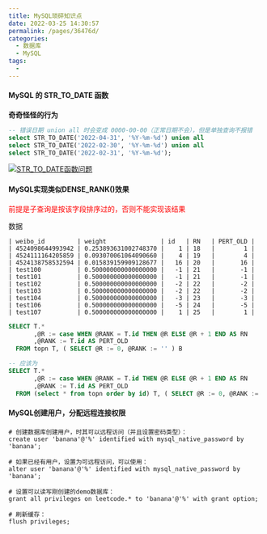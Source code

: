 ```yaml
---
title: MySQL琐碎知识点
date: 2022-03-25 14:30:57
permalink: /pages/36476d/
categories: 
  - 数据库
  - MySQL
tags: 
  - 
---
```


#### MySQL 的 STR_TO_DATE 函数

**奇奇怪怪的行为**

```sql
-- 错误日期 union all 时会变成 0000-00-00（正常日期不会），但是单独查询不报错
select STR_TO_DATE('2022-04-31', '%Y-%m-%d') union all
select STR_TO_DATE('2022-02-30', '%Y-%m-%d') union all
select STR_TO_DATE('2022-02-31', '%Y-%m-%d');
```

[![STR_TO_DATE函数问题](https://s1.ax1x.com/2022/07/15/jhz8oV.png)](https://imgtu.com/i/jhz8oV)

#### MySQL实现类似DENSE_RANK()效果
<span style='color: red;'>前提是子查询是按该字段排序过的，否则不能实现该结果</span>

数据
```text
| weibo_id         | weight               | id   | RN   | PERT_OLD |
| 4524098644993942 | 0.253893631002748370 |    1 | 18   |        1 |
| 4524111164205859 | 0.093070061064090660 |    4 | 19   |        4 |
| 4524138758532594 | 0.015839159909128677 |   16 | 20   |       16 |
| test100          | 0.500000000000000000 |   -1 | 21   |       -1 |
| test101          | 0.500000000000000000 |   -1 | 21   |       -1 |
| test102          | 0.500000000000000000 |   -2 | 22   |       -2 |
| test103          | 0.500000000000000000 |   -2 | 22   |       -2 |
| test104          | 0.500000000000000000 |   -3 | 23   |       -3 |
| test106          | 0.500000000000000000 |   -5 | 24   |       -5 |
| test107          | 0.500000000000000000 |    1 | 25   |        1 |
```
```sql
SELECT T.*  
       ,@R := case WHEN @RANK = T.id THEN @R ELSE @R + 1 END AS RN
       ,@RANK := T.id AS PERT_OLD                                  
  FROM topn T, ( SELECT @R := 0, @RANK := '' ) B 

-- 应该为
SELECT T.*  
       ,@R := case WHEN @RANK = T.id THEN @R ELSE @R + 1 END AS RN
       ,@RANK := T.id AS PERT_OLD                                  
  FROM (select * from topn order by id) T, ( SELECT @R := 0, @RANK := '' ) B 
```

#### MySQL创建用户，分配远程连接权限

```shell script
# 创建数据库创建用户，时其可以远程访问（并且设置密码类型）：
create user 'banana'@'%' identified with mysql_native_password by 'banana';

# 如果已经有用户，设置为可远程访问，可以使用：
alter user 'banana'@'%' identified with mysql_native_password by 'banana';

# 设置可以读写刚创建的demo数据库：
grant all privileges on leetcode.* to 'banana'@'%' with grant option;

# 刷新缓存：
flush privileges;
```
